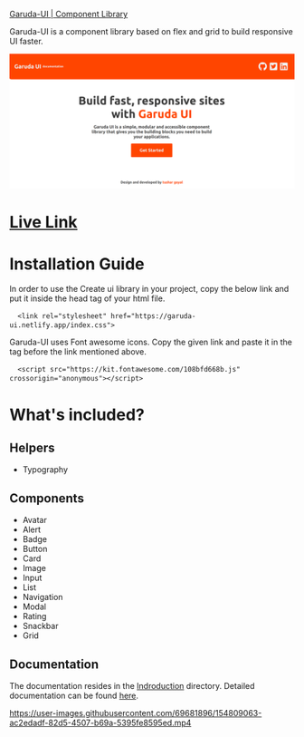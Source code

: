 [Garuda-UI | Component Library](https://garuda-ui.netlify.app/)

Garuda-UI is a component library based on flex and grid to build responsive UI faster.

![image](/images/landing.png)

# [Live Link](https://garuda-ui.netlify.app/)

# Installation Guide

In order to use the Create ui library in your project, copy the below link and put it inside the head tag of your html file.
 
```
  <link rel="stylesheet" href="https://garuda-ui.netlify.app/index.css">

```

Garuda-UI uses Font awesome icons. Copy the given link and paste it in the tag before the link mentioned above.

```
  <script src="https://kit.fontawesome.com/108bfd668b.js" crossorigin="anonymous"></script>

```

# What's included?

## Helpers
- Typography

## Components
- Avatar
- Alert
- Badge
- Button
- Card
- Image
- Input
- List
- Navigation
- Modal
- Rating
- Snackbar
- Grid

## Documentation
The documentation resides in the [Indroduction](https://github.com/tushargoyal812/Garuda-UI/tree/development/documentation) directory. Detailed documentation can be found [here](https://garuda-ui.netlify.app/documentation/documentation.html).

https://user-images.githubusercontent.com/69681896/154809063-ac2edadf-82d5-4507-b69a-5395fe8595ed.mp4


